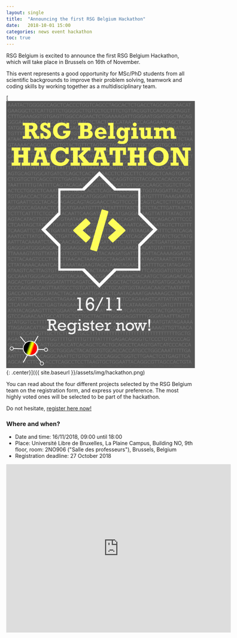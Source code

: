 ```yaml
---
layout: single
title:  "Announcing the first RSG Belgium Hackathon"
date:   2018-10-01 15:00
categories: news event hackathon
toc: true
---
```


RSG Belgium is excited to announce the first RSG Belgium Hackathon, which will take place in Brussels on 16th of November.

This event represents a good opportunity for MSc/PhD students from all scientific backgrounds to improve their problem solving, teamwork and coding skills by working together as a multidisciplinary team.

[![full](/assets/img/hackathon.png){: .center}]({{ site.baseurl }}/assets/img/hackathon.png)

You can read about the four different projects selected by the RSG Belgium team on the  registration form, and express your preference. The most highly voted ones will be selected to be part of the hackathon.

Do not hesitate, [register here now!](
https://docs.google.com/forms/d/e/1FAIpQLSdmv3Jroj1m0e_Edk2oCgLktZttmIp686XvjVzvgtf6qhvLwQ/viewform)

### Where and when?

- Date and time: 16/11/2018, 09:00 until 18:00
- Place: Université Libre de Bruxelles, La Plaine Campus, Building NO, 9th floor, room: 2NO906 ("Salle des professeurs"), Brussels, Belgium
- Registration deadline: 27 October 2018

<iframe src="https://www.google.com/maps/embed?pb=!1m18!1m12!1m3!1d4363.244626829035!2d4.3951958277813965!3d50.82110086482844!2m3!1f0!2f0!3f0!3m2!1i1024!2i768!4f13.1!3m3!1m2!1s0x0%3A0xdce9335a43c9dfb5!2sBatiment+NO!5e0!3m2!1sen!2sbe!4v1538399705300" width="600" height="450" frameborder="0" style="border:0" allowfullscreen></iframe>
